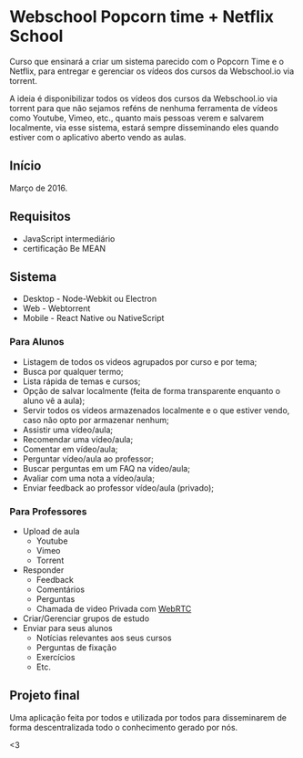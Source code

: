 # Webschool Popcorn time + Netflix School

Curso que ensinará a criar um sistema parecido com o Popcorn Time e o Netflix, para entregar e gerenciar os vídeos dos cursos da Webschool.io via torrent.

A ideia é disponibilizar todos os vídeos dos cursos da Webschool.io via torrent para que não sejamos reféns de nenhuma ferramenta de vídeos como Youtube, Vimeo, etc., quanto mais pessoas verem e salvarem localmente, via esse sistema, estará sempre disseminando eles quando estiver com o aplicativo aberto vendo as aulas.

## Início

Março de 2016.

## Requisitos

- JavaScript intermediário
- certificação Be MEAN

## Sistema

- Desktop - Node-Webkit ou Electron
- Web - Webtorrent
- Mobile - React Native ou NativeScript

### Para Alunos

- Listagem de todos os videos agrupados por curso e por tema;
- Busca por qualquer termo;
- Lista rápida de temas e cursos;
- Opção de salvar localmente (feita de forma transparente enquanto o aluno vê a aula);
- Servir todos os videos armazenados localmente e o que estiver vendo, caso não opto por armazenar nenhum;
- Assistir uma vídeo/aula;
- Recomendar uma vídeo/aula;
- Comentar em vídeo/aula;
- Perguntar vídeo/aula ao professor;
- Buscar perguntas em um FAQ na vídeo/aula;
- Avaliar com uma nota a vídeo/aula;
- Enviar feedback ao professor vídeo/aula (privado);

### Para Professores

- Upload de aula
  - Youtube
  - Vimeo
  - Torrent
- Responder
  - Feedback
  - Comentários
  - Perguntas
  - Chamada de video Privada com [WebRTC](http://www.webrtc.org/)
- Criar/Gerenciar grupos de estudo 
- Enviar para seus alunos
  - Notícias relevantes aos seus cursos
  - Perguntas de fixação
  - Exercícios
  - Etc.
   
  
## Projeto final

Uma aplicação feita por todos e utilizada por todos para disseminarem de forma descentralizada todo o conhecimento gerado por nós.

<3
